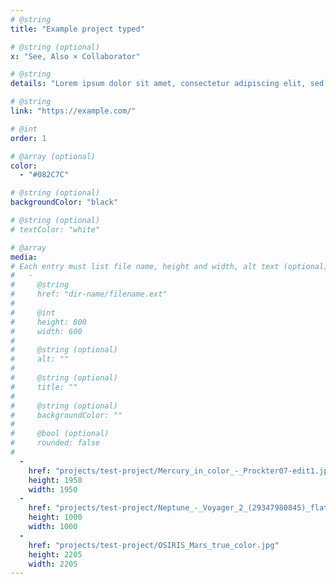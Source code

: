 ```yaml
---
# @string
title: "Example project typed"

# @string (optional)
x: "See, Also × Collaborator"

# @string
details: "Lorem ipsum dolor sit amet, consectetur adipiscing elit, sed do eiusmod tempor incididunt ut labore et dolore magna aliqua."

# @string
link: "https://example.com/"

# @int
order: 1

# @array (optional)
color: 
  - "#082C7C"

# @string (optional)
backgroundColor: "black"

# @string (optional)
# textColor: "white"

# @array
media: 
# Each entry must list file name, height and width, alt text (optional)
#   -
#     @string
#     href: "dir-name/filename.ext"
#
#     @int
#     height: 800
#     width: 600
#
#     @string (optional)
#     alt: ""
#
#     @string (optional)
#     title: ""
#
#     @string (optional)
#     backgroundColor: ""
#
#     @bool (optional)
#     rounded: false
#
  -
    href: "projects/test-project/Mercury_in_color_-_Prockter07-edit1.jpg"
    height: 1950
    width: 1950
  - 
    href: "projects/test-project/Neptune_-_Voyager_2_(29347980845)_flatten_crop.jpg"
    height: 1000
    width: 1000
  - 
    href: "projects/test-project/OSIRIS_Mars_true_color.jpg"
    height: 2205
    width: 2205
---
```

